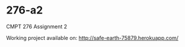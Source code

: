 # 276-a2
CMPT 276 Assignment 2

Working project available on: http://safe-earth-75879.herokuapp.com/
